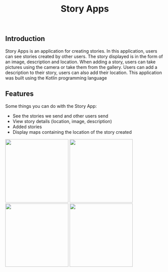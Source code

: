 <h1 align="center"> Story Apps </h1> <br>

## Introduction
Story Apps is an application for creating stories. In this application, users can see stories created by other users. The story displayed is in the form of an image, description and location. When adding a story, users can take pictures using the camera or take them from the gallery. Users can add a description to their story, users can also add their location. This application was built using the Kotlin programming language

## Features

Some things you can do with the Story App:

- See the stories we send and other users send
- View story details (location, image, description)
- Added stories
- Display maps containing the location of the story created

<img src="https://drive.google.com/uc?id=1ugXEDSu-6044l-9vt0xDFD2uL_apsg5f" width=200/> <img src="https://drive.google.com/uc?id=16AOFy8015rzUyWmkn2XoTzXk0y6Uvv22" width=200/> 
<img src="https://drive.google.com/uc?id=1a-_saX_RUY-l-av2DgeS-MF8_ZOtfOFH" width=200/> <img src="https://drive.google.com/uc?id=14IZCnaCOaaWuCdZsjtMsFzlmnrM6PI9c" width=200/> 
